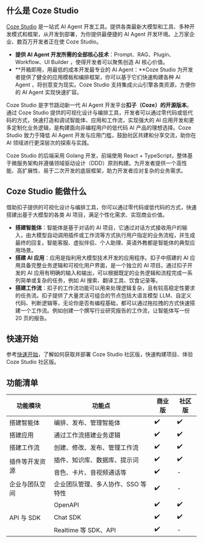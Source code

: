 ## 什么是 Coze Studio
[Coze Studio](https://www.coze.cn/home) 是一站式 AI Agent 开发工具。提供各类最新大模型和工具、多种开发模式和框架，从开发到部署，为你提供最便捷的 AI Agent 开发环境。上万家企业、数百万开发者正在使 Coze Studio。

* **提供 AI Agent 开发所需的全部核心技术**：Prompt、RAG、Plugin、Workflow、UI Builder ，使得开发者可以聚焦创造 AI 核心价值。
* **开箱即用，用最低的成本开发最专业的 AI Agent：​**Coze Studio 为开发者提供了健全的应用模板和编排框架，你可以基于它们快速构建各种 AI Agent ，将创意变为现实。Coze Studio 支持集成火山引擎各类资源，方便你的 AI Agent 实现快速扩容。

Coze Studio 是字节跳动新一代 AI Agent 开发平台**扣子（Coze）**的**开源版本**。通过 Coze Studio 提供的可视化设计与编排工具，开发者可以通过零代码或低代码的方式，快速打造和调试智能体、应用和工作流，实现强大的 AI 应用开发和更多定制化业务逻辑，是构建面向非编程用户的低代码 AI 产品的理想选择。Coze Studio 致力于降低 AI Agent 开发与应用门槛，鼓励社区共建和分享交流，助你在 AI 领域进行更深层次的探索与实践。

Coze Studio 的后端采用 Golang 开发，前端使用 React + TypeScript，整体基于微服务架构并遵循领域驱动设计（DDD）原则构建。为开发者提供一个高性能、高扩展性、易于二次开发的底层框架，助力开发者应对复杂的业务需求。

## Coze Studio 能做什么

借助扣子提供的可视化设计与编排工具，你可以通过零代码或低代码的方式，快速搭建出基于大模型的各类 AI 项目，满足个性化需求、实现商业价值。

* **搭建智能体**：智能体是基于对话的 AI 项目，它通过对话方式接收用户的输入，由大模型自动调用插件或工作流等方式执行用户指定的业务流程，并生成最终的回复。智能客服、虚拟伴侣、个人助理、英语外教都是智能体的典型应用场景。
* **搭建 AI 应用**：应用是指利用大模型技术开发的应用程序。扣子中搭建的 AI 应用具备完整业务逻辑和可视化用户界面，是一个独立的 AI 项目。通过扣子开发的 AI 应用有明确的输入和输出，可以根据既定的业务逻辑和流程完成一系列简单或复杂的任务，例如 AI 搜索、翻译工具、饮食记录等。
* **搭建工作流**：扣子的工作流功能可以用来处理逻辑复杂，且有较高稳定性要求的任务流。扣子提供了大量灵活可组合的节点包括大语言模型 LLM、自定义代码、判断逻辑等，无论你是否有编程基础，都可以通过拖拉拽的方式快速搭建一个工作流。例如创建一个撰写行业研究报告的工作流，让智能体写一份 20 页的报告。

## 快速开始
参考[快速开始](https://github.com/coze-dev/coze-studio/wiki/2.-快速开始)，了解如何获取并部署 Coze Studio 社区版，快速构建项目、体验 Coze Studio 社区版。
## 功能清单
<table>
        <thead>
            <tr>
                <th>功能模块</th>
                <th>功能点</th>
                <th>商业版</th>
                <th>社区版</th>
            </tr>
        </thead>
        <tbody>
            <tr>
                <td rowspan="1">搭建智能体</td>
                <td>编排、发布、管理智能体</td>
                <td>✔️</td>
                <td>✔️</td>
            </tr>
            <tr>
                <td rowspan="1">搭建应用</td>
                <td>通过工作流搭建业务逻辑</td>
                <td>✔️</td>
                <td>✔️</td>
            </tr>
            <tr>
                <td rowspan="1">搭建工作流</td>
                <td>创建、修改、发布、管理工作流</td>
                <td>✔️</td>
                <td>✔️</td>
            </tr>
            <tr>
                <td rowspan="2">插件等开发资源</td>
                <td>插件、知识库、数据库、提示词</td>
                <td>✔️</td>
                <td>✔️</td>
            </tr>
            <tr>
                <td>音色、卡片、音视频通话等</td>
                <td>✔️</td>
                <td>-</td>
            </tr>
            <tr>
                <td rowspan="1">企业与团队空间</td>
                <td>企业团队管理、多人协作、SSO 等特性</td>
                <td>✔️</td>
                <td>-</td>
            </tr>
            <tr>
                <td rowspan="3">API 与 SDK</td>
                <td>OpenAPI</td>
                <td>✔️</td>
                <td>✔️</td>
            </tr>
            <tr>
                <td>Chat SDK</td>
                <td>✔️</td>
                <td>✔️</td>
            </tr>
            <tr>
                <td>Realtime 等 SDK、API</td>
                <td>✔️</td>
                <td>-</td>
            </tr>
        </tbody>
    </table>

